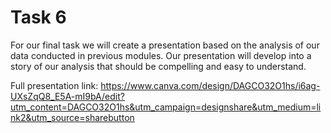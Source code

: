 # Task 6

For our final task we will create a presentation based on the analysis of our data conducted in previous modules. Our presentation will develop into a story of our analysis that should be compelling and easy to understand.

Full presentation link: https://www.canva.com/design/DAGCO32O1hs/i6ag-UXsZqQ8_E5A-mI9bA/edit?utm_content=DAGCO32O1hs&utm_campaign=designshare&utm_medium=link2&utm_source=sharebutton
